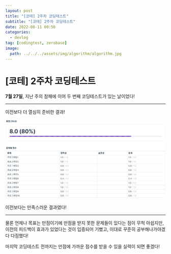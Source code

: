 ```yaml
---
layout: post
title: "[코테] 2주차 코딩테스트"
subtitle: "[코테] 2주차 코딩테스트"
date: 2022-08-11 00:50
categories:
  - devlog
tag: [codingtest, zerobase]
image:
  path: ../../../assets/img/algorithm/algorithm.jpg
---
```


# [코테] 2주차 코딩테스트

**7월 27일**, 지난 주의 참패에 이어 두 번째 코딩테스트가 있는 날이었다!

---

이전보다 더 열심히 준비한 결과!

![second-coding-test.png](../../assets/img/develop/2022-08-11-dev-second-coding-test/second-coding-test.png)

이전보다는 만족스러운 결과였다!

---

물론 언제나 목표는 만점이기에 만점을 받지 못한 문제들이 있다는 점이 무척 아쉽지만, 이전의 피드백이 효과가 있었다는 것이 입증되어 기뻤고, 이대로 꾸준히 공부해나가야겠다 다짐했다!

마지막 코딩테스트 전까지는 만점에 가까운 점수를 받을 수 있을 실력이 되면 좋겠다!